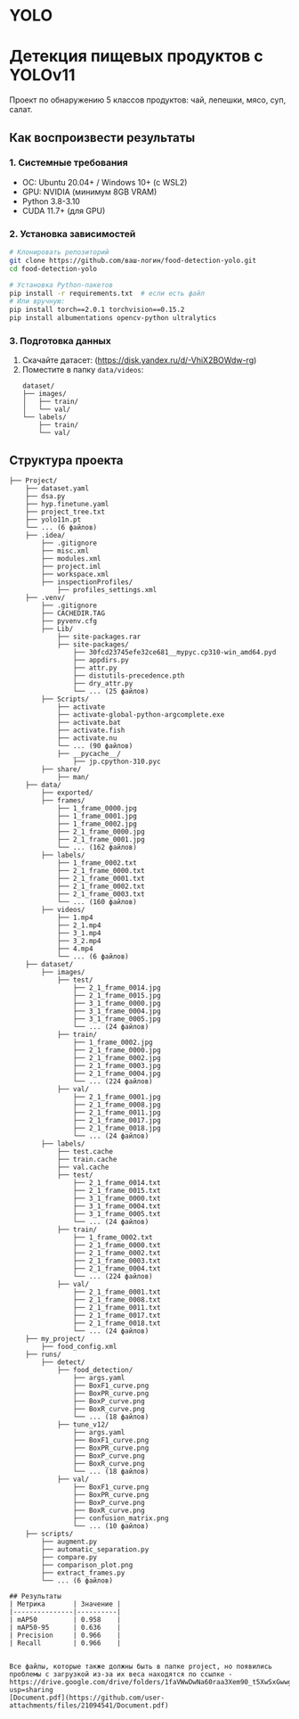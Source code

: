 # YOLO
# Детекция пищевых продуктов с YOLOv11

Проект по обнаружению 5 классов продуктов: чай, лепешки, мясо, суп, салат.

## Как воспроизвести результаты

### 1. Системные требования
- ОС: Ubuntu 20.04+ / Windows 10+ (с WSL2)
- GPU: NVIDIA (минимум 8GB VRAM)
- Python 3.8-3.10
- CUDA 11.7+ (для GPU)

### 2. Установка зависимостей
```bash
# Клонировать репозиторий
git clone https://github.com/ваш-логин/food-detection-yolo.git
cd food-detection-yolo

# Установка Python-пакетов
pip install -r requirements.txt  # если есть файл
# Или вручную:
pip install torch==2.0.1 torchvision==0.15.2
pip install albumentations opencv-python ultralytics
```

### 3. Подготовка данных
1. Скачайте датасет: (https://disk.yandex.ru/d/-VhiX2BOWdw-rg)
2. Поместите в папку `data/videos`:
   ```
   dataset/
   ├── images/
   │   ├── train/
   │   └── val/
   └── labels/
       ├── train/
       └── val/

## Структура проекта
```
├── Project/
    ├── dataset.yaml
    ├── dsa.py
    ├── hyp.finetune.yaml
    ├── project_tree.txt
    ├── yolo11n.pt
    └── ... (6 файлов)
    ├── .idea/
        ├── .gitignore
        ├── misc.xml
        ├── modules.xml
        ├── project.iml
        ├── workspace.xml
        ├── inspectionProfiles/
            ├── profiles_settings.xml
    ├── .venv/
        ├── .gitignore
        ├── CACHEDIR.TAG
        ├── pyvenv.cfg
        ├── Lib/
            ├── site-packages.rar
            ├── site-packages/
                ├── 30fcd23745efe32ce681__mypyc.cp310-win_amd64.pyd
                ├── appdirs.py
                ├── attr.py
                ├── distutils-precedence.pth
                ├── dry_attr.py
                └── ... (25 файлов)
        ├── Scripts/
            ├── activate
            ├── activate-global-python-argcomplete.exe
            ├── activate.bat
            ├── activate.fish
            ├── activate.nu
            └── ... (90 файлов)
            ├── __pycache__/
                ├── jp.cpython-310.pyc
        ├── share/
            ├── man/
    ├── data/
        ├── exported/
        ├── frames/
            ├── 1_frame_0000.jpg
            ├── 1_frame_0001.jpg
            ├── 1_frame_0002.jpg
            ├── 2_1_frame_0000.jpg
            ├── 2_1_frame_0001.jpg
            └── ... (162 файлов)
        ├── labels/
            ├── 1_frame_0002.txt
            ├── 2_1_frame_0000.txt
            ├── 2_1_frame_0001.txt
            ├── 2_1_frame_0002.txt
            ├── 2_1_frame_0003.txt
            └── ... (160 файлов)
        ├── videos/
            ├── 1.mp4
            ├── 2_1.mp4
            ├── 3_1.mp4
            ├── 3_2.mp4
            ├── 4.mp4
            └── ... (6 файлов)
    ├── dataset/
        ├── images/
            ├── test/
                ├── 2_1_frame_0014.jpg
                ├── 2_1_frame_0015.jpg
                ├── 3_1_frame_0000.jpg
                ├── 3_1_frame_0004.jpg
                ├── 3_1_frame_0005.jpg
                └── ... (24 файлов)
            ├── train/
                ├── 1_frame_0002.jpg
                ├── 2_1_frame_0000.jpg
                ├── 2_1_frame_0002.jpg
                ├── 2_1_frame_0003.jpg
                ├── 2_1_frame_0004.jpg
                └── ... (224 файлов)
            ├── val/
                ├── 2_1_frame_0001.jpg
                ├── 2_1_frame_0008.jpg
                ├── 2_1_frame_0011.jpg
                ├── 2_1_frame_0017.jpg
                ├── 2_1_frame_0018.jpg
                └── ... (24 файлов)
        ├── labels/
            ├── test.cache
            ├── train.cache
            ├── val.cache
            ├── test/
                ├── 2_1_frame_0014.txt
                ├── 2_1_frame_0015.txt
                ├── 3_1_frame_0000.txt
                ├── 3_1_frame_0004.txt
                ├── 3_1_frame_0005.txt
                └── ... (24 файлов)
            ├── train/
                ├── 1_frame_0002.txt
                ├── 2_1_frame_0000.txt
                ├── 2_1_frame_0002.txt
                ├── 2_1_frame_0003.txt
                ├── 2_1_frame_0004.txt
                └── ... (224 файлов)
            ├── val/
                ├── 2_1_frame_0001.txt
                ├── 2_1_frame_0008.txt
                ├── 2_1_frame_0011.txt
                ├── 2_1_frame_0017.txt
                ├── 2_1_frame_0018.txt
                └── ... (24 файлов)
    ├── my_project/
        ├── food_config.xml
    ├── runs/
        ├── detect/
            ├── food_detection/
                ├── args.yaml
                ├── BoxF1_curve.png
                ├── BoxPR_curve.png
                ├── BoxP_curve.png
                ├── BoxR_curve.png
                └── ... (18 файлов)
            ├── tune_v12/
                ├── args.yaml
                ├── BoxF1_curve.png
                ├── BoxPR_curve.png
                ├── BoxP_curve.png
                ├── BoxR_curve.png
                └── ... (18 файлов)
            ├── val/
                ├── BoxF1_curve.png
                ├── BoxPR_curve.png
                ├── BoxP_curve.png
                ├── BoxR_curve.png
                ├── confusion_matrix.png
                └── ... (10 файлов)
    ├── scripts/
        ├── augment.py
        ├── automatic_separation.py
        ├── compare.py
        ├── comparison_plot.png
        ├── extract_frames.py
        └── ... (6 файлов)

## Результаты
| Метрика       | Значение |
|---------------|----------|
| mAP50         | 0.958    |
| mAP50-95      | 0.636    |
| Precision     | 0.966    |
| Recall        | 0.966    |


Все файлы, которые также должны быть в папке project, но появились проблемы с загрузкой из-за их веса находятся по ссылке - https://drive.google.com/drive/folders/1faVWwDwNa60raa3Xem90_t5XwSxGwwgK?usp=sharing
[Document.pdf](https://github.com/user-attachments/files/21094541/Document.pdf)
